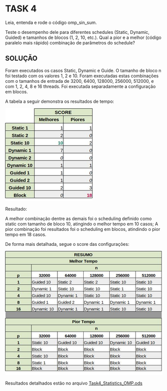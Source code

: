 # TASK 4

Leia, entenda e rode o código omp_sin_sum.

Teste o desempenho dele para diferentes schedules (Static, Dynamic, Guided) e tamanhos de blocos (1, 2, 10, etc.).
Qual a pior e a melhor (código paralelo mais rápido)  combinação de parâmetros do schedule?

## SOLUÇÃO

Foram executados os casos Static, Dynamic e Guide.
O tamanho de bloco n foi testado com os valores 1, 2 e 10.
Foram executadas estas combinações com o tamanhos de entrada de 3200, 6400, 128000, 256000, 512000, e com 1, 2, 4, 8 e 16 threads.
Foi executada separadamente a configuração em blocos.

A tabela a seguir demonstra os resultados de tempo:

![text](https://github.com/rafaelfreesz/DCC125ParallelProgramming/blob/master/OpenMP/Task_4/stats.jpg)

Resultado:

A melhor combinação dentre as demais foi o scheduling definido como static com tamanho de bloco 10, atingindo o melhor tempo em 10 casos;
A pior combinação foi resultados foi o scheduling em blocos, atindindo o pior tempo em 18 casos.

De forma mais detalhada, segue o score das configurações:

![text](https://github.com/rafaelfreesz/DCC125ParallelProgramming/blob/master/OpenMP/Task_4/stats2.jpg)

Resultados detalhados estão no arquivo [Task4_Statistics_OMP.ods](https://github.com/rafaelfreesz/DCC125ParallelProgramming/blob/master/OpenMP/Task_4/Task4_Statistics_OMP.ods)

